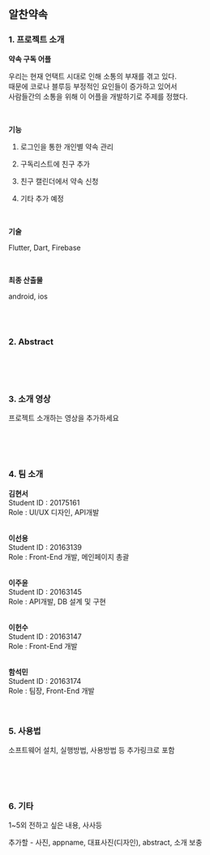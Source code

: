## 알찬약속

### 1. 프로젝트 소개

  **약속 구독 어플**

우리는 현재 언택트 시대로 인해 소통의 부재를 겪고 있다. <br>
때문에 코로나 블루등 부정적인 요인들이 증가하고 있어서 <br>
사람들간의 소통을 위해 이 어플을 개발하기로 주제를 정했다.<br>

<br>

**기능** 

1) 로그인을 통한 개인별 약속 관리

2) 구독리스트에 친구 추가

3) 친구 캘린더에서 약속 신청

4) 기타 추가 예정

<br>

**기술**

Flutter, Dart, Firebase

<br>

**최종 산출물**

android, ios

<br>
<br>

### 2. Abstract<br>

<br>
<br>
<br>

### 3. 소개 영상

프로젝트 소개하는 영상을 추가하세요

<br>
<br>
<br>

### 4. 팀 소개

**김현서**<br>
Student ID : 20175161   
Role : UI/UX 디자인, API개발
  <br>
  <br>

**이선용**<br>
Student ID : 20163139 <br>
Role : Front-End 개발, 메인페이지 총괄
   <br>
   <br>

**이주윤**<br>
Student ID : 20163145 <br>
Role : API개발, DB 설계 및 구현
   <br>
   <br>

**이헌수**<br>
Student ID : 20163147 <br>
Role : Front-End 개발
   <br>
   <br>

**함석민**<br>
Student ID : 20163174 <br>
Role : 팀장, Front-End 개발
   <br>
   <br>
   <br>

### 5. 사용법

소프트웨어 설치, 실행방법, 사용방법 등 추가링크로 포함


<br>
<br>
<br>

### 6. 기타

1~5외 전하고 싶은 내용, 사사등

추가할  - 사진, appname, 대표사진(디자인), abstract, 소개 보충
